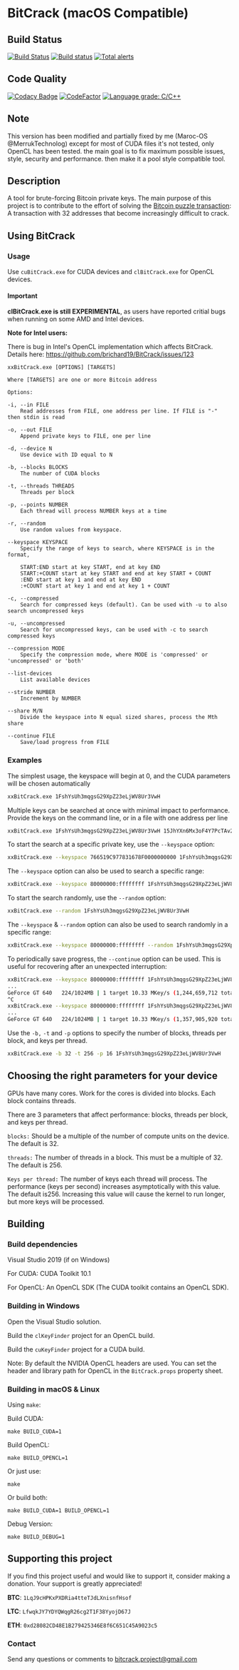 # BitCrack  (macOS Compatible)

## Build Status

[![Build Status](https://travis-ci.com/Maroc-OS/CleanedBitCrack.svg?branch=master)](https://travis-ci.com/Maroc-OS/CleanedBitCrack) [![Build status](https://ci.appveyor.com/api/projects/status/r6chsmy618smn3on?svg=true)](https://ci.appveyor.com/project/Maroc-OS/cleanedbitcrack) [![Total alerts](https://img.shields.io/lgtm/alerts/g/Maroc-OS/CleanedBitCrack.svg?logo=lgtm&logoWidth=18)](https://lgtm.com/projects/g/Maroc-OS/CleanedBitCrack/alerts/)

## Code Quality

[![Codacy Badge](https://api.codacy.com/project/badge/Grade/7d7d6b6a74b04571bd855c7786e947b7)](https://www.codacy.com/app/merruk-company/CleanedBitCrack?utm_source=github.com&amp;utm_medium=referral&amp;utm_content=Maroc-OS/CleanedBitCrack&amp;utm_campaign=Badge_Grade) [![CodeFactor](https://www.codefactor.io/repository/github/maroc-os/cleanedbitcrack/badge)](https://www.codefactor.io/repository/github/maroc-os/cleanedbitcrack) [![Language grade: C/C++](https://img.shields.io/lgtm/grade/cpp/g/Maroc-OS/CleanedBitCrack.svg?logo=lgtm&logoWidth=18)](https://lgtm.com/projects/g/Maroc-OS/CleanedBitCrack/context:cpp)

## Note

This version has been modified and partially fixed by me (Maroc-OS @MerrukTechnolog) except for most of CUDA files it's not tested, only OpenCL has been tested. the main goal is to fix maximum possible issues, style, security and performance. then make it a pool style compatible tool.

## Description

A tool for brute-forcing Bitcoin private keys. The main purpose of this project is to contribute to the effort of solving the [Bitcoin puzzle transaction](https://blockchain.info/tx/08389f34c98c606322740c0be6a7125d9860bb8d5cb182c02f98461e5fa6cd15): A transaction with 32 addresses that become increasingly difficult to crack.

## Using BitCrack

### Usage

Use `cuBitCrack.exe` for CUDA devices and `clBitCrack.exe` for OpenCL devices.

#### Important

**clBitCrack.exe is still EXPERIMENTAL**, as users have reported critial bugs when running on some AMD and Intel devices.

**Note for Intel users:**

There is bug in Intel's OpenCL implementation which affects BitCrack. Details here: <https://github.com/brichard19/BitCrack/issues/123>

```note
xxBitCrack.exe [OPTIONS] [TARGETS]

Where [TARGETS] are one or more Bitcoin address

Options:

-i, --in FILE
    Read addresses from FILE, one address per line. If FILE is "-" then stdin is read

-o, --out FILE
    Append private keys to FILE, one per line

-d, --device N
    Use device with ID equal to N

-b, --blocks BLOCKS
    The number of CUDA blocks

-t, --threads THREADS
    Threads per block

-p, --points NUMBER
    Each thread will process NUMBER keys at a time

-r, --random
    Use random values from keyspace.

--keyspace KEYSPACE
    Specify the range of keys to search, where KEYSPACE is in the format,

    START:END start at key START, end at key END
    START:+COUNT start at key START and end at key START + COUNT
    :END start at key 1 and end at key END
    :+COUNT start at key 1 and end at key 1 + COUNT

-c, --compressed
    Search for compressed keys (default). Can be used with -u to also search uncompressed keys

-u, --uncompressed
    Search for uncompressed keys, can be used with -c to search compressed keys

--compression MODE
    Specify the compression mode, where MODE is 'compressed' or 'uncompressed' or 'both'

--list-devices
    List available devices

--stride NUMBER
    Increment by NUMBER

--share M/N
    Divide the keyspace into N equal sized shares, process the Mth share

--continue FILE
    Save/load progress from FILE
```

### Examples

The simplest usage, the keyspace will begin at 0, and the CUDA parameters will be chosen automatically

```bash
xxBitCrack.exe 1FshYsUh3mqgsG29XpZ23eLjWV8Ur3VwH
```

Multiple keys can be searched at once with minimal impact to performance. Provide the keys on the command line, or in a file with one address per line

```bash
xxBitCrack.exe 1FshYsUh3mqgsG29XpZ23eLjWV8Ur3VwH 15JhYXn6Mx3oF4Y7PcTAv2wVVAuCFFQNiP 19EEC52krRUK1RkUAEZmQdjTyHT7Gp1TYT
```

To start the search at a specific private key, use the `--keyspace` option:

```bash
xxBitCrack.exe --keyspace 766519C977831678F0000000000 1FshYsUh3mqgsG29XpZ23eLjWV8Ur3VwH
```

The `--keyspace` option can also be used to search a specific range:

```bash
xxBitCrack.exe --keyspace 80000000:ffffffff 1FshYsUh3mqgsG29XpZ23eLjWV8Ur3VwH
```

To start the search randomly, use the `--random` option:

```bash
xxBitCrack.exe --random 1FshYsUh3mqgsG29XpZ23eLjWV8Ur3VwH
```

The `--keyspace` & `--random` option can also be used to search randomly in a specific range:

```bash
xxBitCrack.exe --keyspace 80000000:ffffffff --random 1FshYsUh3mqgsG29XpZ23eLjWV8Ur3VwH
```

To periodically save progress, the `--continue` option can be used. This is useful for recovering
after an unexpected interruption:

```bash
xxBitCrack.exe --keyspace 80000000:ffffffff 1FshYsUh3mqgsG29XpZ23eLjWV8Ur3VwH
...
GeForce GT 640   224/1024MB | 1 target 10.33 MKey/s (1,244,659,712 total) [00:01:58]
^C
xxBitCrack.exe --keyspace 80000000:ffffffff 1FshYsUh3mqgsG29XpZ23eLjWV8Ur3VwH
...
GeForce GT 640   224/1024MB | 1 target 10.33 MKey/s (1,357,905,920 total) [00:02:12]
```

Use the `-b,` `-t` and `-p` options to specify the number of blocks, threads per block, and keys per thread.

```bash
xxBitCrack.exe -b 32 -t 256 -p 16 1FshYsUh3mqgsG29XpZ23eLjWV8Ur3VwH
```

## Choosing the right parameters for your device

GPUs have many cores. Work for the cores is divided into blocks. Each block contains threads.

There are 3 parameters that affect performance: blocks, threads per block, and keys per thread.

`blocks:` Should be a multiple of the number of compute units on the device. The default is 32.

`threads:` The number of threads in a block. This must be a multiple of 32. The default is 256.

`Keys per thread:` The number of keys each thread will process. The performance (keys per second)
increases asymptotically with this value. The default is256. Increasing this value will cause the
kernel to run longer, but more keys will be processed.

## Building

### Build dependencies

Visual Studio 2019 (if on Windows)

For CUDA: CUDA Toolkit 10.1

For OpenCL: An OpenCL SDK (The CUDA toolkit contains an OpenCL SDK).

### Building in Windows

Open the Visual Studio solution.

Build the `clKeyFinder` project for an OpenCL build.

Build the `cuKeyFinder` project for a CUDA build.

Note: By default the NVIDIA OpenCL headers are used. You can set the header and library path for
OpenCL in the `BitCrack.props` property sheet.

### Building in macOS & Linux

Using `make`:

Build CUDA:

```console
make BUILD_CUDA=1
```

Build OpenCL:

```console
make BUILD_OPENCL=1
```

Or just use:

```console
make
```

Or build both:

```console
make BUILD_CUDA=1 BUILD_OPENCL=1
```

Debug Version:

```console
make BUILD_DEBUG=1
```

## Supporting this project

If you find this project useful and would like to support it, consider making a donation. Your support is greatly appreciated!

**BTC**: `1LqJ9cHPKxPXDRia4tteTJdLXnisnfHsof`

**LTC**: `LfwqkJY7YDYQWqgR26cg2T1F38YyojD67J`

**ETH**: `0xd28082CD48E1B279425346E8f6C651C45A9023c5`

### Contact

Send any questions or comments to bitcrack.project@gmail.com
